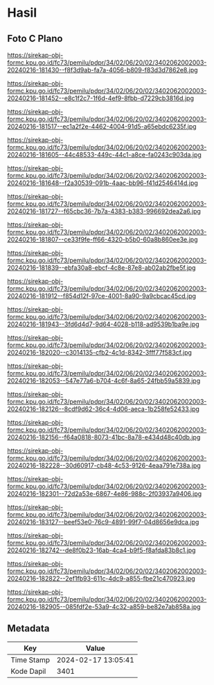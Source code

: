# Hasil

## Foto C Plano

https://sirekap-obj-formc.kpu.go.id/fc73/pemilu/pdpr/34/02/06/20/02/3402062002003-20240216-181430--f8f3d9ab-fa7a-4056-b809-f83d3d7862e8.jpg

https://sirekap-obj-formc.kpu.go.id/fc73/pemilu/pdpr/34/02/06/20/02/3402062002003-20240216-181452--e8c1f2c7-1f6d-4ef9-8fbb-d7229cb3816d.jpg

https://sirekap-obj-formc.kpu.go.id/fc73/pemilu/pdpr/34/02/06/20/02/3402062002003-20240216-181517--ec1a2f2e-4462-4004-91d5-a65ebdc6235f.jpg

https://sirekap-obj-formc.kpu.go.id/fc73/pemilu/pdpr/34/02/06/20/02/3402062002003-20240216-181605--44c48533-449c-44c1-a8ce-fa0243c903da.jpg

https://sirekap-obj-formc.kpu.go.id/fc73/pemilu/pdpr/34/02/06/20/02/3402062002003-20240216-181648--f2a30539-091b-4aac-bb96-f41d2546414d.jpg

https://sirekap-obj-formc.kpu.go.id/fc73/pemilu/pdpr/34/02/06/20/02/3402062002003-20240216-181727--f65cbc36-7b7a-4383-b383-996692dea2a6.jpg

https://sirekap-obj-formc.kpu.go.id/fc73/pemilu/pdpr/34/02/06/20/02/3402062002003-20240216-181807--ce33f9fe-ff66-4320-b5b0-60a8b860ee3e.jpg

https://sirekap-obj-formc.kpu.go.id/fc73/pemilu/pdpr/34/02/06/20/02/3402062002003-20240216-181839--ebfa30a8-ebcf-4c8e-87e8-ab02ab2fbe5f.jpg

https://sirekap-obj-formc.kpu.go.id/fc73/pemilu/pdpr/34/02/06/20/02/3402062002003-20240216-181912--f854d12f-97ce-4001-8a90-9a9cbcac45cd.jpg

https://sirekap-obj-formc.kpu.go.id/fc73/pemilu/pdpr/34/02/06/20/02/3402062002003-20240216-181943--3fd6d4d7-9d64-4028-b118-ad9539b1ba9e.jpg

https://sirekap-obj-formc.kpu.go.id/fc73/pemilu/pdpr/34/02/06/20/02/3402062002003-20240216-182020--c3014135-cfb2-4c1d-8342-3fff77f583cf.jpg

https://sirekap-obj-formc.kpu.go.id/fc73/pemilu/pdpr/34/02/06/20/02/3402062002003-20240216-182053--547e77a6-b704-4c6f-8a65-24fbb59a5839.jpg

https://sirekap-obj-formc.kpu.go.id/fc73/pemilu/pdpr/34/02/06/20/02/3402062002003-20240216-182126--8cdf9d62-36c4-4d06-aeca-1b258fe52433.jpg

https://sirekap-obj-formc.kpu.go.id/fc73/pemilu/pdpr/34/02/06/20/02/3402062002003-20240216-182156--f64a0818-8073-41bc-8a78-e434d48c40db.jpg

https://sirekap-obj-formc.kpu.go.id/fc73/pemilu/pdpr/34/02/06/20/02/3402062002003-20240216-182228--30d60917-cb48-4c53-9126-4eaa791e738a.jpg

https://sirekap-obj-formc.kpu.go.id/fc73/pemilu/pdpr/34/02/06/20/02/3402062002003-20240216-182301--72d2a53e-6867-4e86-988c-2f03937a9406.jpg

https://sirekap-obj-formc.kpu.go.id/fc73/pemilu/pdpr/34/02/06/20/02/3402062002003-20240216-183127--beef53e0-76c9-4891-99f7-04d8656e9dca.jpg

https://sirekap-obj-formc.kpu.go.id/fc73/pemilu/pdpr/34/02/06/20/02/3402062002003-20240216-182742--de8f0b23-16ab-4ca4-b9f5-f8afda83b8c1.jpg

https://sirekap-obj-formc.kpu.go.id/fc73/pemilu/pdpr/34/02/06/20/02/3402062002003-20240216-182822--2ef1fb93-611c-4dc9-a855-fbe21c470923.jpg

https://sirekap-obj-formc.kpu.go.id/fc73/pemilu/pdpr/34/02/06/20/02/3402062002003-20240216-182905--085fdf2e-53a9-4c32-a859-be82e7ab858a.jpg


## Metadata

| Key        | Value               |
| ---------- | ------------------- |
| Time Stamp | 2024-02-17 13:05:41 |
| Kode Dapil | 3401                |




